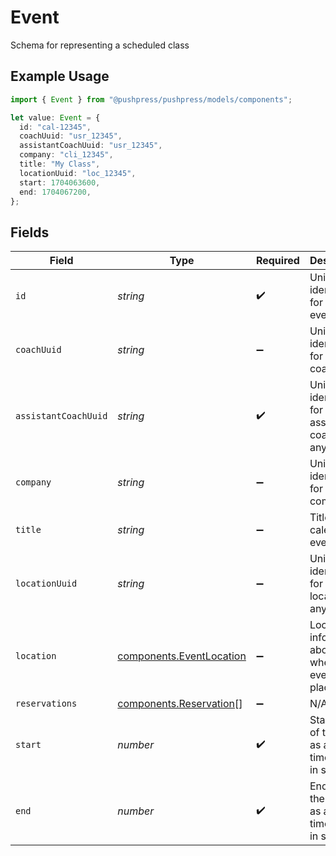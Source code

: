 # Event

Schema for representing a scheduled class

## Example Usage

```typescript
import { Event } from "@pushpress/pushpress/models/components";

let value: Event = {
  id: "cal-12345",
  coachUuid: "usr_12345",
  assistantCoachUuid: "usr_12345",
  company: "cli_12345",
  title: "My Class",
  locationUuid: "loc_12345",
  start: 1704063600,
  end: 1704067200,
};
```

## Fields

| Field                                                                | Type                                                                 | Required                                                             | Description                                                          |
| -------------------------------------------------------------------- | -------------------------------------------------------------------- | -------------------------------------------------------------------- | -------------------------------------------------------------------- |
| `id`                                                                 | *string*                                                             | :heavy_check_mark:                                                   | Unique identifier for the event                                      |
| `coachUuid`                                                          | *string*                                                             | :heavy_minus_sign:                                                   | Unique identifier for the coach                                      |
| `assistantCoachUuid`                                                 | *string*                                                             | :heavy_check_mark:                                                   | Unique identifier for the assistant coach, if any                    |
| `company`                                                            | *string*                                                             | :heavy_minus_sign:                                                   | Unique identifier for the company                                    |
| `title`                                                              | *string*                                                             | :heavy_minus_sign:                                                   | Title of the calendar event                                          |
| `locationUuid`                                                       | *string*                                                             | :heavy_minus_sign:                                                   | Unique identifier for the location, if any                           |
| `location`                                                           | [components.EventLocation](../../models/components/eventlocation.md) | :heavy_minus_sign:                                                   | Location information about where the event took place                |
| `reservations`                                                       | [components.Reservation](../../models/components/reservation.md)[]   | :heavy_minus_sign:                                                   | N/A                                                                  |
| `start`                                                              | *number*                                                             | :heavy_check_mark:                                                   | Start time of the event as a Unix timestamp in seconds               |
| `end`                                                                | *number*                                                             | :heavy_check_mark:                                                   | End time of the event as a Unix timestamp in seconds                 |